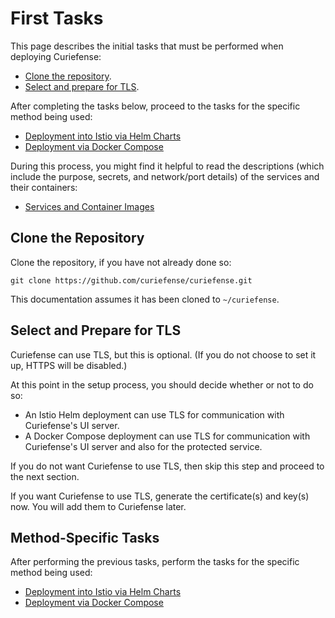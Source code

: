 # First Tasks

This page describes the initial tasks that must be performed when deploying Curiefense:

* [Clone the repository](./#clone-the-repository).
* [Select and prepare for TLS](./#select-and-prepare-for-tls).

After completing the tasks below, proceed to the tasks for the specific method being used:

* [Deployment into Istio via Helm Cha](istio-via-helm.md)[rts](istio-via-helm.md)
* [Deployment via Docker Compose](docker-compose.md)

During this process, you might find it helpful to read the descriptions \(which include the purpose, secrets, and network/port details\) of the services and their containers: 

* [Services and Container Images](../../reference/services-container-images.md)

## Clone the Repository

Clone the repository, if you have not already done so: 

```text
git clone https://github.com/curiefense/curiefense.git
```

This documentation assumes it has been cloned to `~/curiefense`.

## Select and Prepare for TLS

Curiefense can use TLS, but this is optional. \(If you do not choose to set it up, HTTPS will be disabled.\) 

At this point in the setup process, you should decide whether or not to do so:

* An Istio Helm deployment can use TLS for communication with Curiefense's UI server.
* A Docker Compose deployment can use TLS for communication with Curiefense's UI server and also for the protected service.

If you do not want Curiefense to use TLS, then skip this step and proceed to the next section.

If you want Curiefense to use TLS, generate the certificate\(s\) and key\(s\) now. You will add them to Curiefense later.

## Method-Specific Tasks

After performing the previous tasks, perform the tasks for the specific method being used:

* [Deployment into Istio via Helm Charts](istio-via-helm.md)
* [Deployment via Docker Compose](docker-compose.md)

